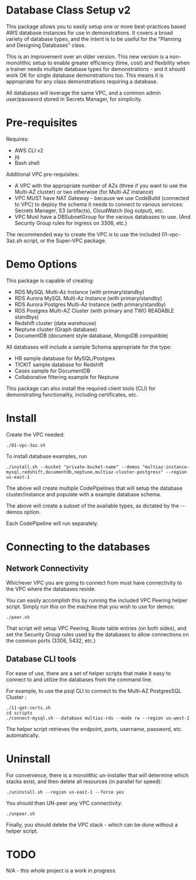 # Database Class Setup v2

This package allows you to easily setup one or more best-practices based AWS database instances for use in demonstrations.   It covers a broad variety of database types, and the intent is to be useful for the "Planning and Designing Databases" class.

This is an improvement over an older version.  This new version is a non-monolithic setup to enable greater efficiency (time, cost) and flexbility when a trainer needs multiple database types for demonstrations - and it should work OK for single database demonstrations too.  This means it is appropriate for any class demonstrations requiring a database.

All databases will leverage the same VPC, and a common admin user/password stored in Secrets Manager, for simplicity.

# Pre-requisites

Requires:
* AWS CLI v2
* jq
* Bash shell

Additional VPC pre-requisites:
* A VPC with the appropriate number of AZs (three if you want to use the Multi-AZ cluster) or two otherwise (for Multi-AZ instance)
* VPC MUST have NAT Gateway - because we use CodeBuild (connected to VPC) to deploy the schema it needs to connect to various services: Secrets Manager, S3 (artifacts), CloudWatch (log output), etc. 
* VPC Must have a DBSubnetGroup for the various databases to use. (And Security Group rules for ingress on 3306, etc.)

The recommended way to create the VPC is to use the included 01-vpc-3az.sh script, or the Super-VPC package.

# Demo Options

This package is capable of creating:
* RDS MySQL Multi-Az Instance (with primary/standby)
* RDS Aurora MySQL Multi-Az Instance (with primary/standby)
* RDS Aurora Postgres Multi-Az Instance (with primary/standby)
* RDS Postgres Multi-AZ Cluster (with primary and TWO READABLE standbys)
* Redshift cluster (data warehouse)
* Neptune cluster (Graph database)
* DocumentDB (document style database, MongoDB compatible)

All databases will include a sample Schema appropriate for the type:
* HR sample database for MySQL/Postgres
* TICKIT sample database for Redshift
* Cases sample for DocumentDB
* Collaborative filtering example for Neptune 

This package can also install the required client tools (CLI) for demonstrating functionality, including certificates, etc.

# Install

Create the VPC needed:
```
./01-vpc-3az.sh
```

To install database examples, run
```
./install.sh --bucket "private-bucket-name" --demos "multiaz-instance-mysql,redshift,documentdb,neptune,multiaz-cluster-postgress" --region us-east-1
```

The above will create multiple CodePipelines that will setup the database cluster/instance and populate with a example database schema.   

The above will create a subset of the available types, as dictated by the --demos option.

Each CodePipeline will run separately.

# Connecting to the databases

## Network Connectivity

Whichever VPC you are going to connect from must have connectivity to the VPC where the databases reside.

You can easily accomplish this by running the included VPC Peering helper script.
Simply run this on the machine that you wish to use for demos:
```
./peer.sh
```

That script will setup VPC Peering, Route table entries (on both sides), and set the Security Group rules used by the databases to allow connections on the common ports (3306, 5432, etc.)

## Database CLI tools

For ease of use, there are a set of helper scripts that make it easy to connect to and utilize the databases from the command line.

For example, to use the psql CLI to connect to the Multi-AZ PostgresSQL Cluster :
```
./11-get-certs.sh
cd scripts
./connect-mysql.sh --database multiaz-rds --mode rw --region us-west-2
```

The helper script retrieves the endpoint, ports, username, password, etc. automatically.


# Uninstall

For convenience, there is a monolithic un-installer that will determine which stacks exist, and then delete all resources (in parallel for speed):
```
./uninstall.sh --region us-east-1 --force yes
```

You should then UN-peer any VPC connectivity:
```
./unpeer.sh
```

Finally, you should delete the VPC stack - which can be done without a helper script.

# TODO

N/A - this whole project is a work in progress.